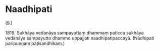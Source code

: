 # Naadhipati

(9.)

1819\. Sukhāya vedanāya sampayuttaṃ dhammaṃ paṭicca sukhāya vedanāya sampayutto dhammo uppajjati naadhipatipaccayā. (Nādhipati paripuṇṇaṃ paṭisandhikaṃ.)

